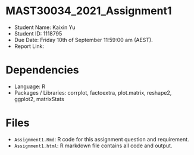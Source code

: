# MAST30034_2021_Assignment1
- Student Name: Kaixin Yu
- Student ID: 1118795
- Due Date: Friday 10th of September 11:59:00 am (AEST).
- Report Link: 

# Dependencies
- Language: R
- Packages / Libraries: corrplot, factoextra, plot.matrix, reshape2, ggplot2, matrixStats

# Files
- `Assignment1.Rmd`: R code for this assignment question and requirement.
- `Assignment1.html`: R markdown file contains all code and output.